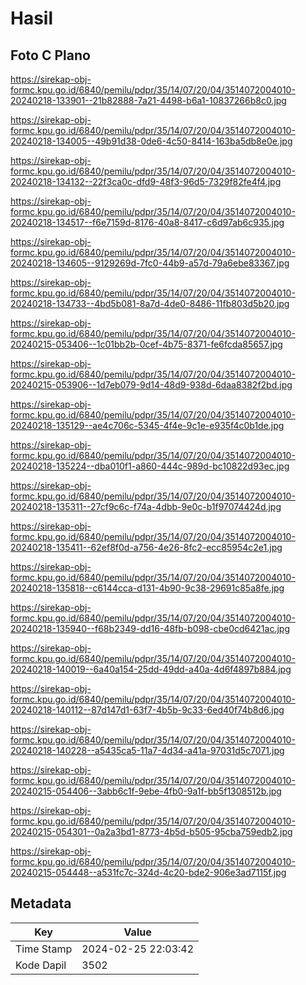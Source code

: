 # Hasil

## Foto C Plano

https://sirekap-obj-formc.kpu.go.id/6840/pemilu/pdpr/35/14/07/20/04/3514072004010-20240218-133901--21b82888-7a21-4498-b6a1-10837266b8c0.jpg

https://sirekap-obj-formc.kpu.go.id/6840/pemilu/pdpr/35/14/07/20/04/3514072004010-20240218-134005--49b91d38-0de6-4c50-8414-163ba5db8e0e.jpg

https://sirekap-obj-formc.kpu.go.id/6840/pemilu/pdpr/35/14/07/20/04/3514072004010-20240218-134132--22f3ca0c-dfd9-48f3-96d5-7329f82fe4f4.jpg

https://sirekap-obj-formc.kpu.go.id/6840/pemilu/pdpr/35/14/07/20/04/3514072004010-20240218-134517--f6e7159d-8176-40a8-8417-c6d97ab6c935.jpg

https://sirekap-obj-formc.kpu.go.id/6840/pemilu/pdpr/35/14/07/20/04/3514072004010-20240218-134605--9129269d-7fc0-44b9-a57d-79a6ebe83367.jpg

https://sirekap-obj-formc.kpu.go.id/6840/pemilu/pdpr/35/14/07/20/04/3514072004010-20240218-134733--4bd5b081-8a7d-4de0-8486-11fb803d5b20.jpg

https://sirekap-obj-formc.kpu.go.id/6840/pemilu/pdpr/35/14/07/20/04/3514072004010-20240215-053406--1c01bb2b-0cef-4b75-8371-fe6fcda85657.jpg

https://sirekap-obj-formc.kpu.go.id/6840/pemilu/pdpr/35/14/07/20/04/3514072004010-20240215-053906--1d7eb079-9d14-48d9-938d-6daa8382f2bd.jpg

https://sirekap-obj-formc.kpu.go.id/6840/pemilu/pdpr/35/14/07/20/04/3514072004010-20240218-135129--ae4c706c-5345-4f4e-9c1e-e935f4c0b1de.jpg

https://sirekap-obj-formc.kpu.go.id/6840/pemilu/pdpr/35/14/07/20/04/3514072004010-20240218-135224--dba010f1-a860-444c-989d-bc10822d93ec.jpg

https://sirekap-obj-formc.kpu.go.id/6840/pemilu/pdpr/35/14/07/20/04/3514072004010-20240218-135311--27cf9c6c-f74a-4dbb-9e0c-b1f97074424d.jpg

https://sirekap-obj-formc.kpu.go.id/6840/pemilu/pdpr/35/14/07/20/04/3514072004010-20240218-135411--62ef8f0d-a756-4e26-8fc2-ecc85954c2e1.jpg

https://sirekap-obj-formc.kpu.go.id/6840/pemilu/pdpr/35/14/07/20/04/3514072004010-20240218-135818--c6144cca-d131-4b90-9c38-29691c85a8fe.jpg

https://sirekap-obj-formc.kpu.go.id/6840/pemilu/pdpr/35/14/07/20/04/3514072004010-20240218-135940--f68b2349-dd16-48fb-b098-cbe0cd6421ac.jpg

https://sirekap-obj-formc.kpu.go.id/6840/pemilu/pdpr/35/14/07/20/04/3514072004010-20240218-140019--6a40a154-25dd-49dd-a40a-4d6f4897b884.jpg

https://sirekap-obj-formc.kpu.go.id/6840/pemilu/pdpr/35/14/07/20/04/3514072004010-20240218-140112--87d147d1-63f7-4b5b-9c33-6ed40f74b8d6.jpg

https://sirekap-obj-formc.kpu.go.id/6840/pemilu/pdpr/35/14/07/20/04/3514072004010-20240218-140228--a5435ca5-11a7-4d34-a41a-97031d5c7071.jpg

https://sirekap-obj-formc.kpu.go.id/6840/pemilu/pdpr/35/14/07/20/04/3514072004010-20240215-054406--3abb6c1f-9ebe-4fb0-9a1f-bb5f1308512b.jpg

https://sirekap-obj-formc.kpu.go.id/6840/pemilu/pdpr/35/14/07/20/04/3514072004010-20240215-054301--0a2a3bd1-8773-4b5d-b505-95cba759edb2.jpg

https://sirekap-obj-formc.kpu.go.id/6840/pemilu/pdpr/35/14/07/20/04/3514072004010-20240215-054448--a531fc7c-324d-4c20-bde2-906e3ad7115f.jpg


## Metadata

| Key        | Value               |
| ---------- | ------------------- |
| Time Stamp | 2024-02-25 22:03:42 |
| Kode Dapil | 3502                |



